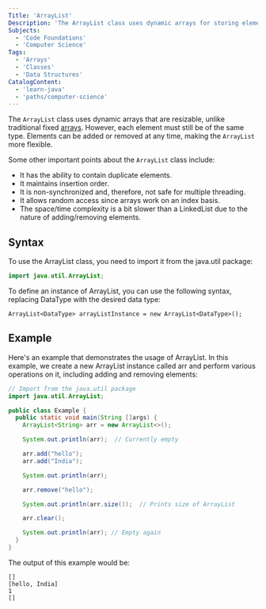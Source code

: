 ```yaml
---
Title: 'ArrayList'
Description: 'The ArrayList class uses dynamic arrays for storing elements. Conceptually, it is like an array but with no size limit.'
Subjects:
  - 'Code Foundations'
  - 'Computer Science'
Tags:
  - 'Arrays'
  - 'Classes'
  - 'Data Structures'
CatalogContent:
  - 'learn-java'
  - 'paths/computer-science'
---
```


The `ArrayList` class uses dynamic arrays that are resizable, unlike traditional fixed [arrays](https://www.codecademy.com/resources/docs/java/arrays). However, each element must still be of the same type. Elements can be added or removed at any time, making the `ArrayList` more flexible.

Some other important points about the `ArrayList` class include:

- It has the ability to contain duplicate elements.
- It maintains insertion order.
- It is non-synchronized and, therefore, not safe for multiple threading.
- It allows random access since arrays work on an index basis.
- The space/time complexity is a bit slower than a LinkedList due to the nature of adding/removing elements.

## Syntax

To use the ArrayList class, you need to import it from the java.util package:

```java
import java.util.ArrayList;
```

To define an instance of ArrayList, you can use the following syntax, replacing DataType with the desired data type:

```pseudo
ArrayList<DataType> arrayListInstance = new ArrayList<DataType>();
```

## Example

Here's an example that demonstrates the usage of ArrayList. In this example, we create a new ArrayList instance called arr and perform various operations on it, including adding and removing elements:

```java
// Import from the java.util package
import java.util.ArrayList;

public class Example {
  public static void main(String []args) {
    ArrayList<String> arr = new ArrayList<>();

    System.out.println(arr);  // Currently empty

    arr.add("hello");
    arr.add("India");

    System.out.println(arr);

    arr.remove("hello");

    System.out.println(arr.size());  // Prints size of ArrayList

    arr.clear();

    System.out.println(arr); // Empty again
  }
}
```

The output of this example would be:

```shell
[]
[hello, India]
1
[]
```
